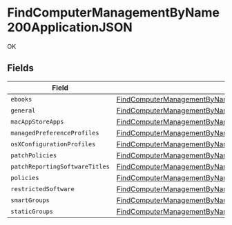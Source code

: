 # FindComputerManagementByName200ApplicationJSON

OK


## Fields

| Field                                                                                                                                                                                 | Type                                                                                                                                                                                  | Required                                                                                                                                                                              | Description                                                                                                                                                                           |
| ------------------------------------------------------------------------------------------------------------------------------------------------------------------------------------- | ------------------------------------------------------------------------------------------------------------------------------------------------------------------------------------- | ------------------------------------------------------------------------------------------------------------------------------------------------------------------------------------- | ------------------------------------------------------------------------------------------------------------------------------------------------------------------------------------- |
| `ebooks`                                                                                                                                                                              | [FindComputerManagementByName200ApplicationJSONEbooks](../../models/operations/findcomputermanagementbyname200applicationjsonebooks.md)[]                                             | :heavy_minus_sign:                                                                                                                                                                    | N/A                                                                                                                                                                                   |
| `general`                                                                                                                                                                             | [FindComputerManagementByName200ApplicationJSONGeneral](../../models/operations/findcomputermanagementbyname200applicationjsongeneral.md)                                             | :heavy_minus_sign:                                                                                                                                                                    | N/A                                                                                                                                                                                   |
| `macAppStoreApps`                                                                                                                                                                     | [FindComputerManagementByName200ApplicationJSONMacAppStoreApps](../../models/operations/findcomputermanagementbyname200applicationjsonmacappstoreapps.md)[]                           | :heavy_minus_sign:                                                                                                                                                                    | N/A                                                                                                                                                                                   |
| `managedPreferenceProfiles`                                                                                                                                                           | [FindComputerManagementByName200ApplicationJSONManagedPreferenceProfiles](../../models/operations/findcomputermanagementbyname200applicationjsonmanagedpreferenceprofiles.md)[]       | :heavy_minus_sign:                                                                                                                                                                    | N/A                                                                                                                                                                                   |
| `osXConfigurationProfiles`                                                                                                                                                            | [FindComputerManagementByName200ApplicationJSONOsXConfigurationProfiles](../../models/operations/findcomputermanagementbyname200applicationjsonosxconfigurationprofiles.md)[]         | :heavy_minus_sign:                                                                                                                                                                    | N/A                                                                                                                                                                                   |
| `patchPolicies`                                                                                                                                                                       | [FindComputerManagementByName200ApplicationJSONPatchPolicies](../../models/operations/findcomputermanagementbyname200applicationjsonpatchpolicies.md)[]                               | :heavy_minus_sign:                                                                                                                                                                    | N/A                                                                                                                                                                                   |
| `patchReportingSoftwareTitles`                                                                                                                                                        | [FindComputerManagementByName200ApplicationJSONPatchReportingSoftwareTitles](../../models/operations/findcomputermanagementbyname200applicationjsonpatchreportingsoftwaretitles.md)[] | :heavy_minus_sign:                                                                                                                                                                    | N/A                                                                                                                                                                                   |
| `policies`                                                                                                                                                                            | [FindComputerManagementByName200ApplicationJSONPolicies](../../models/operations/findcomputermanagementbyname200applicationjsonpolicies.md)[]                                         | :heavy_minus_sign:                                                                                                                                                                    | N/A                                                                                                                                                                                   |
| `restrictedSoftware`                                                                                                                                                                  | [FindComputerManagementByName200ApplicationJSONRestrictedSoftware](../../models/operations/findcomputermanagementbyname200applicationjsonrestrictedsoftware.md)[]                     | :heavy_minus_sign:                                                                                                                                                                    | N/A                                                                                                                                                                                   |
| `smartGroups`                                                                                                                                                                         | [FindComputerManagementByName200ApplicationJSONSmartGroups](../../models/operations/findcomputermanagementbyname200applicationjsonsmartgroups.md)[]                                   | :heavy_minus_sign:                                                                                                                                                                    | N/A                                                                                                                                                                                   |
| `staticGroups`                                                                                                                                                                        | [FindComputerManagementByName200ApplicationJSONStaticGroups](../../models/operations/findcomputermanagementbyname200applicationjsonstaticgroups.md)[]                                 | :heavy_minus_sign:                                                                                                                                                                    | N/A                                                                                                                                                                                   |